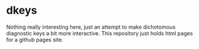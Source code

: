 # dkeys

Nothing really interesting here, just an attempt to make dichotomous diagnostic keys a bit more interactive. This repository just holds html pages for a github pages site.
